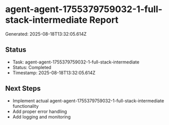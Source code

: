# agent-agent-1755379759032-1-full-stack-intermediate Report

Generated: 2025-08-18T13:32:05.614Z

## Status
- Task: agent-agent-1755379759032-1-full-stack-intermediate
- Status: Completed
- Timestamp: 2025-08-18T13:32:05.614Z

## Next Steps
- Implement actual agent-agent-1755379759032-1-full-stack-intermediate functionality
- Add proper error handling
- Add logging and monitoring
